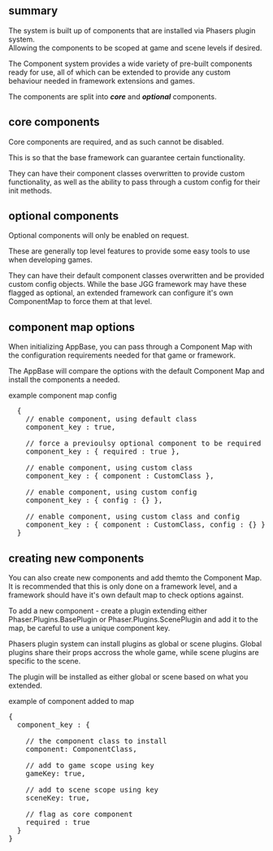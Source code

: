 ## summary

The system is built up of components that are installed via Phasers plugin system.  
Allowing the components to be scoped at game and scene levels if desired.

The Component system provides a wide variety of pre-built components ready for use, all of which can be extended to provide any custom behaviour needed in framework extensions and games.

The components are split into **_core_** and **_optional_** components.

## core components

Core components are required, and as such cannot be disabled.

This is so that the base framework can guarantee certain functionality.

They can have their component classes overwritten to provide custom functionality, as well as the ability to pass through a custom config for their init methods.

## optional components

Optional components will only be enabled on request.

These are generally top level features to provide some easy tools to use when developing games.

They can have their default component classes overwritten and be provided custom config objects. While the base JGG framework may have these flagged as optional, an extended framework can configure it's own ComponentMap to force them at that level.

## component map options

When initializing AppBase, you can pass through a Component Map with the configuration requirements needed for that game or framework.

The AppBase will compare the options with the default Component Map and install the components a needed.

example component map config

<pre>
  {
    // enable component, using default class
    component_key : true,

    // force a previoulsy optional component to be required
    component_key : { required : true },

    // enable component, using custom class
    component_key : { component : CustomClass },

    // enable component, using custom config
    component_key : { config : {} },

    // enable component, using custom class and config
    component_key : { component : CustomClass, config : {} }
  }
</pre>

## creating new components

You can also create new components and add themto the Component Map.
It is recommended that this is only done on a framework level, and a framework should have it's own default map to check options against.

To add a new component - create a plugin extending either Phaser.Plugins.BasePlugin or Phaser.Plugins.ScenePlugin and add it to the map, be careful to use a unique component key.

Phasers plugin system can install plugins as global or scene plugins. Global plugins share their props accross the whole game, while scene plugins are specific to the scene.

The plugin will be installed as either global or scene based on what you extended.

example of component added to map

<pre>
{
  component_key : {

    // the component class to install
    component: ComponentClass,

    // add to game scope using key
    gameKey: true,

    // add to scene scope using key
    sceneKey: true,

    // flag as core component
    required : true
  }
}
</pre>
